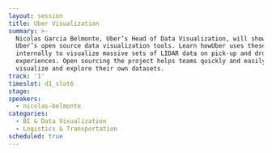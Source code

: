 ```yaml
---
layout: session
title: Uber Visualization
summary: >-
  Nicolas Garcia Belmonte, Uber’s Head of Data Visualization, will show off
  Uber’s open source data visualization tools. Learn howUber uses these tools
  internally to visualize massive sets of LIDAR data on pick-up and drop-off
  experiences. Open sourcing the project helps teams quickly and easily
  visualize and explore their own datasets.
track: '1'
timeslot: d1_slot6
stage:
speakers:
  - nicolas-belmonte
categories:
  - BI & Data Visualization
  - Logistics & Transportation
scheduled: true
---
```


